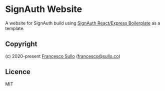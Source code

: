 # SignAuth Website

A website for SignAuth build using [SignAuth React/Express Boilerplate](https://github.com/signauth/signauth-react-express-boilerplate) as a template.

## Copyright

(c) 2020-present [Francesco Sullo](https://francesco.sullo.co) (<francesco@sullo.co>)

## Licence

MIT


